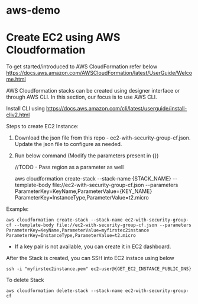 # aws-demo
# Create EC2 using AWS Cloudformation

To get started/introduced to AWS CloudFormation refer below
    https://docs.aws.amazon.com/AWSCloudFormation/latest/UserGuide/Welcome.html

AWS Cloudformation stacks can be created using designer interface or through AWS CLI.
In this section, our focus is to use AWS CLI.

Install CLI using  https://docs.aws.amazon.com/cli/latest/userguide/install-cliv2.html

Steps to create EC2 Instance:

1. Download the json file from this repo -   ec2-with-security-group-cf.json.
    Update the json file to configure as needed. 

2. Run below command (Modify the parameters present in {})
    
    //TODO - Pass region as a parameter as well
    
    aws cloudformation create-stack --stack-name {STACK_NAME} --template-body file://ec2-with-security-group-cf.json --parameters ParameterKey=KeyName,ParameterValue={KEY_NAME} ParameterKey=InstanceType,ParameterValue=t2.micro

Example: 

    aws cloudformation create-stack --stack-name ec2-with-security-group-cf --template-body file://ec2-with-security-group-cf.json --parameters ParameterKey=KeyName,ParameterValue=myfirstec2instance ParameterKey=InstanceType,ParameterValue=t2.micro

* If a key pair is not available, you can create it in EC2 dashboard.

After the Stack is created, you can SSH into EC2 instace using below


    ssh -i "myfirstec2instance.pem" ec2-user@{GET_EC2_INSTANCE_PUBLIC_DNS}
    


To delete Stack


    aws cloudformation delete-stack --stack-name ec2-with-security-group-cf
    
